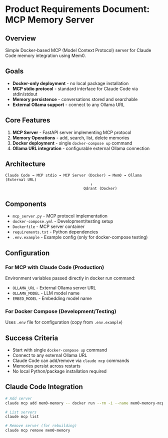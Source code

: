 # Product Requirements Document: MCP Memory Server

## Overview
Simple Docker-based MCP (Model Context Protocol) server for Claude Code memory integration using Mem0.

## Goals
- **Docker-only deployment** - no local package installation
- **MCP stdio protocol** - standard interface for Claude Code via stdin/stdout
- **Memory persistence** - conversations stored and searchable
- **External Ollama support** - connect to any Ollama URL

## Core Features
1. **MCP Server** - FastAPI server implementing MCP protocol
2. **Memory Operations** - add, search, list, delete memories
3. **Docker deployment** - single `docker-compose up` command
4. **Ollama URL integration** - configurable external Ollama connection

## Architecture
```
Claude Code → MCP stdio → MCP Server (Docker) → Mem0 → Ollama (External URL)
                                      ↓
                                   Qdrant (Docker)
```

## Components
- `mcp_server.py` - MCP protocol implementation
- `docker-compose.yml` - Development/testing setup
- `Dockerfile` - MCP server container
- `requirements.txt` - Python dependencies
- `.env.example` - Example config (only for docker-compose testing)

## Configuration

### For MCP with Claude Code (Production)
Environment variables passed directly in docker run command:
- `OLLAMA_URL` - External Ollama server URL
- `OLLAMA_MODEL` - LLM model name
- `EMBED_MODEL` - Embedding model name

### For Docker Compose (Development/Testing)
Uses `.env` file for configuration (copy from `.env.example`)

## Success Criteria
- Start with single `docker-compose up` command
- Connect to any external Ollama URL
- Claude Code can add/remove via `claude mcp` commands
- Memories persist across restarts
- No local Python/package installation required

## Claude Code Integration
```bash
# Add server
claude mcp add mem0-memory -- docker run --rm -i --name mem0-memory-mcp --network host -e OLLAMA_URL=http://192.168.4.114:11434 claude-code-memory-mcp-server

# List servers
claude mcp list

# Remove server (for rebuilding)
claude mcp remove mem0-memory
```